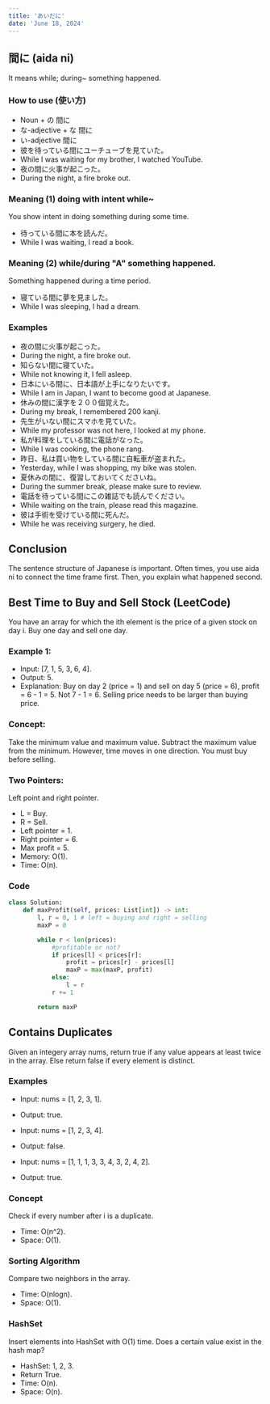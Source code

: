 ```yaml
---
title: 'あいだに'
date: 'June 18, 2024'
---
```


## 間に (aida ni)
It means while; during~ something happened.

### How to use (使い方)
- Noun + の 間に
- な-adjective + な 間に
- い-adjective 間に
- 彼を待っている間にユーチューブを見ていた。
- While I was waiting for my brother, I watched YouTube.
- 夜の間に火事が起こった。
- During the night, a fire broke out.

### Meaning (1) doing with intent while~
You show intent in doing something during some time.
- 待っている間に本を読んだ。
- While I was waiting, I read a book.

### Meaning (2) while/during "A" something happened.
Something happened during a time period.
- 寝ている間に夢を見ました。
- While I was sleeping, I had a dream.

### Examples
- 夜の間に火事が起こった。
- During the night, a fire broke out.
- 知らない間に寝ていた。
- While not knowing it, I fell asleep.
- 日本にいる間に、日本語が上手になりたいです。
- While I am in Japan, I want to become good at Japanese.
- 休みの間に漢字を２００個覚えた。
- During my break, I remembered 200 kanji.
- 先生がいない間にスマホを見ていた。
- While my professor was not here, I looked at my phone.
- 私が料理をしている間に電話がなった。
- While I was cooking, the phone rang.
- 昨日、私は買い物をしている間に自転車が盗まれた。
- Yesterday, while I was shopping, my bike was stolen.
- 夏休みの間に、復習しておいてくださいね。
- During the summer break, please make sure to review.
- 電話を待っている間にこの雑誌でも読んでください。
- While waiting on the train, please read this magazine.
- 彼は手術を受けている間に死んだ。
- While he was receiving surgery, he died.

## Conclusion
The sentence structure of Japanese is important. Often times, you use aida ni to connect the time frame first. Then, you explain what happened second.

## Best Time to Buy and Sell Stock (LeetCode)
You have an array for which the ith element is the price of a given stock on day i.
Buy one day and sell one day.

### Example 1:
- Input: [7, 1, 5, 3, 6, 4].
- Output: 5.
- Explanation: Buy on day 2 (price = 1) and sell on day 5 (price = 6), profit = 6 - 1 = 5. Not 7 - 1 = 6. Selling price needs to be larger than buying price.

### Concept:
Take the minimum value and maximum value. Subtract the maximum value from the minimum. However, time moves in one direction. You must buy before selling.

### Two Pointers:
Left point and right pointer.
- L = Buy.
- R = Sell.
- Left pointer = 1.
- Right pointer = 6.
- Max profit = 5.
- Memory: O(1).
- Time: O(n).

### Code
```python
class Solution:
    def maxProfit(self, prices: List[int]) -> int:
        l, r = 0, 1 # left = buying and right = selling
        maxP = 0

        while r < len(prices):
            #profitable or not?
            if prices[l] < prices[r]:
                profit = prices[r] - prices[l]
                maxP = max(maxP, profit)
            else:
                l = r
            r += 1

        return maxP
```

## Contains Duplicates
Given an integery array nums, return true if any value appears at least twice in the array. Else return false if every element is distinct.

### Examples
- Input: nums = [1, 2, 3, 1].
- Output: true.

- Input: nums = [1, 2, 3, 4].
- Output: false.

- Input: nums = [1, 1, 1, 3, 3, 4, 3, 2, 4, 2].
- Output: true.

### Concept
Check if every number after i is a duplicate.
- Time: O(n^2).
- Space: O(1).

### Sorting Algorithm
Compare two neighbors in the array.
- Time: O(nlogn).
- Space: O(1).

### HashSet
Insert elements into HashSet with O(1) time.
Does a certain value exist in the hash map?
- HashSet: 1, 2, 3.
- Return True.
- Time: O(n).
- Space: O(n).